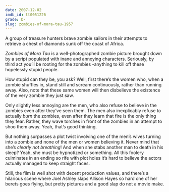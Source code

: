 ```yaml
---
date: 2007-12-02
imdb_id: tt0051226
grade: D-
slug: zombies-of-mora-tau-1957
---
```


A group of treasure hunters brave zombie sailors in their attempts to retrieve a chest of diamonds sunk off the coast of Africa.

_Zombies of Mora Tau_ is a well-photographed zombie picture brought down by a script populated with inane and annoying characters. Seriously, by third act you’ll be rooting for the zombies -anything to kill off these hopelessly stupid people.

How stupid can they be, you ask? Well, first there’s the women who, when a zombie shuffles in, stand still and scream continuously, rather than running away. Also, note that these same women will then disbelieve the existence of the very zombie they just saw.

Only slightly less annoying are the men, who also refuse to believe in the zombies even after they’ve seen them. The men also inexplicably refuse to actually _burn_ the zombies, even after they learn that fire is the only thing they fear. Rather, they wave torches in front of the zombies in an attempt to shoo them away. Yeah, that’s good thinking.

But nothing surpasses a plot twist involving one of the men’s wives turning into a zombie and none of the men or women believing it. Never mind that she’s _clearly not breathing_! And when she stabs another man to death in his sleep? Yeah, she must be hypnotized or something. All this foolery culminates in an ending so rife with plot holes it’s hard to believe the actors actually managed to keep straight faces.

Still, the film is well shot with decent production values, and there’s a hilarious scene where Joel Ashley slaps Allison Hayes so hard one of her berets goes flying, but pretty pictures and a good slap do not a movie make.

